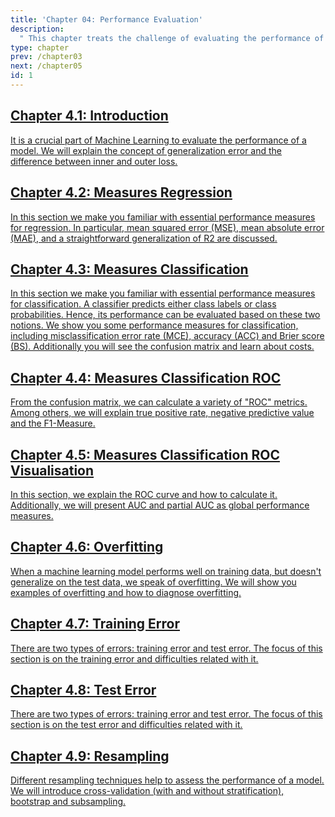 ```yaml
---
title: 'Chapter 04: Performance Evaluation'
description:
  " This chapter treats the challenge of evaluating the performance of a model. We will introduce different performance measures for regression and classification tasks, explain the problem of overfitting, the difference between training and test error and finally present a variety of resampling techniques."
type: chapter
prev: /chapter03
next: /chapter05
id: 1
---
```



<section class="c72e2d57">
  <h2 class="_5e0ebe7a">
  <a class="_46224d00 _7e2d93b5" href="/chapter04-01-evaluation-introduction">Chapter 4.1: Introduction</a>

  </h2>
  <p class="de526628">
  <a class="_46224d00 _7e2d93b5" href="/chapter04-01-evaluation-introduction"> It is a crucial part of Machine Learning to evaluate the performance of a model. We will explain the concept of generalization error and the difference between inner and outer loss.</a>
  </p>
</section>





<section class="c72e2d57">
  <h2 class="_5e0ebe7a">
  <a class="_46224d00 _7e2d93b5" href="/chapter04-02-evaluation-measuresregression">Chapter 4.2: Measures Regression</a>

  </h2>
  <p class="de526628">
  <a class="_46224d00 _7e2d93b5" href="/chapter04-02-evaluation-measuresregression"> In this section we make you familiar with essential performance measures for regression. In particular, mean squared error (MSE), mean absolute error (MAE), and a straightforward generalization of R2 are discussed.</a>
  </p>
</section>





<section class="c72e2d57">
  <h2 class="_5e0ebe7a">
  <a class="_46224d00 _7e2d93b5" href="/chapter04-03-evaluation-measuresclassification">Chapter 4.3: Measures Classification</a>

  </h2>
  <p class="de526628">
  <a class="_46224d00 _7e2d93b5" href="/chapter04-03-evaluation-measuresclassification"> In this section we make you familiar with essential performance measures for classification. A classifier predicts either class labels or class probabilities. Hence, its performance can be evaluated based on these two notions. We show you some performance measures for classification, including misclassification error rate (MCE), accuracy (ACC) and Brier score (BS). Additionally you will see the confusion matrix and learn about costs.</a>
  </p>
</section>





<section class="c72e2d57">
  <h2 class="_5e0ebe7a">
  <a class="_46224d00 _7e2d93b5" href="/chapter04-04-evaluation-measuresclassificationroc">Chapter 4.4: Measures Classification ROC</a>

  </h2>
  <p class="de526628">
  <a class="_46224d00 _7e2d93b5" href="/chapter04-04-evaluation-measuresclassificationroc"> From the confusion matrix, we can calculate a variety of "ROC" metrics. Among others, we will explain true positive rate, negative predictive value and the F1-Measure.</a>
  </p>
</section>





<section class="c72e2d57">
  <h2 class="_5e0ebe7a">
  <a class="_46224d00 _7e2d93b5" href="/chapter04-05-evaluation-measuresclassificationrocvisualization">Chapter 4.5: Measures Classification ROC Visualisation</a>

  </h2>
  <p class="de526628">
  <a class="_46224d00 _7e2d93b5" href="/chapter04-05-evaluation-measuresclassificationrocvisualization"> In this section, we explain the ROC curve and how to calculate it. Additionally, we will present AUC and partial AUC as global performance measures.</a>
  </p>
</section>





<section class="c72e2d57">
  <h2 class="_5e0ebe7a">
  <a class="_46224d00 _7e2d93b5" href="/chapter04-06-evaluation-overfitting">Chapter 4.6: Overfitting</a>

  </h2>
  <p class="de526628">
  <a class="_46224d00 _7e2d93b5" href="/chapter04-06-evaluation-overfitting">When a machine learning model performs well on training data, but doesn't generalize on the test data, we speak of overfitting. We will show you examples of overfitting and how to diagnose overfitting.</a>
  </p>
</section>





<section class="c72e2d57">
  <h2 class="_5e0ebe7a">
  <a class="_46224d00 _7e2d93b5" href="/chapter04-07-evaluation-trainingerror">Chapter 4.7: Training Error</a>

  </h2>
  <p class="de526628">
  <a class="_46224d00 _7e2d93b5" href="/chapter04-07-evaluation-trainingerror"> There are two types of errors: training error and test error. The focus of this section is on the training error and difficulties related with it.</a>
  </p>
</section>





<section class="c72e2d57">
  <h2 class="_5e0ebe7a">
  <a class="_46224d00 _7e2d93b5" href="/chapter04-08-evaluation-testerror">Chapter 4.8: Test Error</a>

  </h2>
  <p class="de526628">
  <a class="_46224d00 _7e2d93b5" href="/chapter04-08-evaluation-testerror"> There are two types of errors: training error and test error. The focus of this section is on the test error and difficulties related with it.</a>
  </p>
</section>





<section class="c72e2d57">
  <h2 class="_5e0ebe7a">
  <a class="_46224d00 _7e2d93b5" href="/chapter04-09-evaluation-resampling">Chapter 4.9: Resampling</a>

  </h2>
  <p class="de526628">
  <a class="_46224d00 _7e2d93b5" href="/chapter04-09-evaluation-resampling"> Different resampling techniques help to assess the performance of a model. We will introduce cross-validation (with and without stratification), bootstrap and subsampling.</a>
  </p>
</section>




